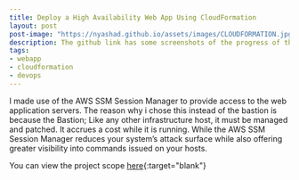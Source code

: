 ```yaml
---
title: Deploy a High Availability Web App Using CloudFormation
layout: post
post-image: "https://nyashad.github.io/assets/images/CLOUDFORMATION.jpg"
description: The github link has some screenshots of the progress of the project during the course of deployment
tags:
- webapp
- cloudformation
- devops
---
```


I made use of the AWS SSM Session Manager to provide access to the web application servers.
The reason why i chose this instead of the bastion is because the Bastion;
Like any other infrastructure host, it must be managed and patched.
It accrues a cost while it is running.
While the AWS SSM Session Manager reduces your system’s attack surface while also offering greater visibility into commands issued on your hosts. 

You can view the project scope [here](https://github.com/nyashad/ha-cloudformation-webapp){:target="blank"}
